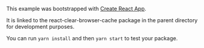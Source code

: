 This example was bootstrapped with [Create React App](https://github.com/facebook/create-react-app).

It is linked to the react-clear-browser-cache package in the parent directory for development purposes.

You can run `yarn install` and then `yarn start` to test your package.
